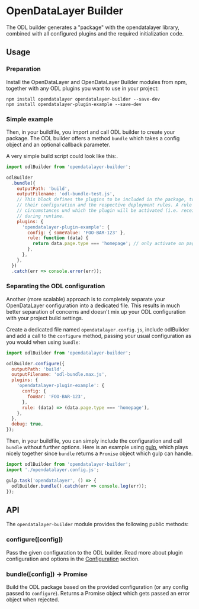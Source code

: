 # OpenDataLayer Builder
The ODL builder generates a "package" with the opendatalayer library, combined with all configured
plugins and the required initialization code.

## Usage

### Preparation
Install the OpenDataLayer and OpenDataLayer Builder modules from npm, together with any ODL plugins
you want to use in your project:

    npm install opendatalayer opendatalayer-builder --save-dev
    npm install opendatalayer-plugin-example --save-dev

### Simple example
Then, in your buildfile, you import and call ODL builder to create your package. The ODL builder offers a
method `bundle` which takes a config object and an optional callback parameter.

A very simple build script could look like this:.
```javascript
import odlBuilder from 'opendatalayer-builder';

odlBuilder
  .bundle({
    outputPath: 'build',
    outputFilename: 'odl-bundle-test.js',
    // This block defines the plugins to be included in the package, together with
    // their configuration and the respective deployment rules. A rule defines the
    // circumstances und which the plugin will be activated (i.e. receive data)
    // during runtime.
    plugins: {
      'opendatalayer-plugin-example': {
        config: { someValue: 'FOO-BAR-123' },
        rule: function (data) {
          return data.page.type === 'homepage'; // only activate on pages with type "homepage"
        },
      },
    },
  })
  .catch(err => console.error(err));
```

### Separating the ODL configuration
Another (more scalable) approach is to completely separate your OpenDataLayer configuration
into a dedicated file. This results in much better separation of concerns and doesn't mix up your
ODL configuration with your project build settings.

Create a dedicated file named `opendatalayer.config.js`, include odlBuilder and add a call to
the `configure` method, passing your usual configuration as you would when using `bundle`:
```javascript
import odlBuilder from 'opendatalayer-builder';

odlBuilder.configure({
  outputPath: 'build',
  outputFilename: 'odl-bundle.max.js',
  plugins: {
    'opendatalayer-plugin-example': {
      config: {
        fooBar: 'FOO-BAR-123',
      },
      rule: (data) => (data.page.type === 'homepage'),
    },
  },
  debug: true,
});
```

Then, in your buildfile, you can simply include the configuration and call `bundle` without
further options. Here is an example using [gulp](http://www.gulpjs.com), which plays nicely together
since `bundle` returns a `Promise` object which gulp can handle.

```javascript
import odlBuilder from 'opendatalayer-builder';
import './opendatalayer.config.js';

gulp.task('opendatalayer', () => {
  odlBuilder.bundle().catch(err => console.log(err));
});
```

## API
The `opendatalayer-builder` module provides the following public methods:

### configure([config])
Pass the given configuration to the ODL builder. Read more about plugin configuration and options in the
[Configuration](#configuration) section.

### bundle([config]) -> Promise
Build the ODL package based on the provided configuration (or any config passed to `configure`). Returns
a Promise object which gets passed an error object when rejected.

